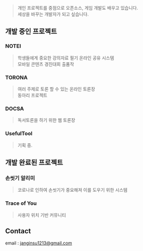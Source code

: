 
> 개인 프로젝트를 중점으로 오픈소스, 게임 개발도 배우고 있습니다. <br>
> 세상을 바꾸는 개발자가 되고 싶습니다.

## 개발 중인 프로젝트

### NOTEI
> 학생들에게 중요한 강의자료 필기 온라인 공유 시스템 <br>
> 모바일 콘텐츠 경진대회 출품작

### TORONA
> 여러 주제로 토론 할 수 있는 온라인 토론장 <br>
> 동아리 프로젝트

### DOCSA
> 독서토론을 하기 위한 웹 토론장

### UsefulTool
> 기획 중.


## 개발 완료된 프로젝트

### 손씻기 알리미
> 코로나로 인하여 손씻기가 중요해져 이를 도우기 위한 시스템

### Trace of You
> 사용자 위치 기반 커뮤니티


## Contact
email : janginsu1213@gmail.com
